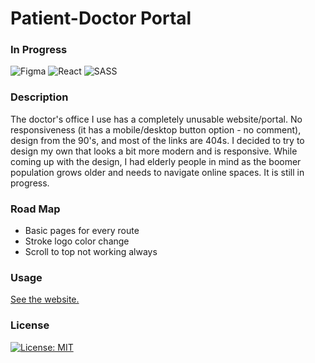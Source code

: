 # Patient-Doctor Portal

### In Progress

![Figma](https://img.shields.io/badge/Figma-F24E1E?style=for-the-badge&logo=figma&logoColor=white)
![React](https://img.shields.io/badge/React-20232A?style=for-the-badge&logo=react&logoColor=61DAFB)
![SASS](https://img.shields.io/badge/Sass-CC6699?style=for-the-badge&logo=sass&logoColor=white)

### Description

The doctor's office I use has a completely unusable website/portal. No responsiveness (it has a mobile/desktop button option - no comment), design from the 90's, and most of the links are 404s. I decided to try to design my own that looks a bit more modern and is responsive. While coming up with the design, I had elderly people in mind as the boomer population grows older and needs to navigate online spaces. It is still in progress.

### Road Map

- Basic pages for every route
- Stroke logo color change
- Scroll to top not working always

### Usage

[See the website.](https://jthornex.github.io/cra-doc/)

### License

[![License: MIT](https://img.shields.io/badge/License-MIT-yellow.svg)](https://opensource.org/licenses/MIT)
